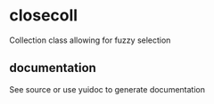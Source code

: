 closecoll
=========

Collection class allowing for fuzzy selection

documentation
-------------

See source or use yuidoc to generate documentation
